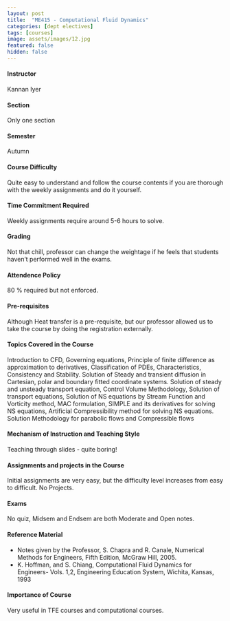 ```yaml
---
layout: post
title:  "ME415 - Computational Fluid Dynamics"
categories: [dept electives]
tags: [courses]
image: assets/images/12.jpg
featured: false
hidden: false
---
```


#### Instructor
Kannan Iyer

#### Section
Only one section

#### Semester
Autumn

#### Course Difficulty
Quite easy to understand and follow the course contents if you are thorough with the weekly assignments and do it yourself. 

#### Time Commitment Required
Weekly assignments require around 5-6 hours to solve.

#### Grading
Not that chill, professor can change the weightage if he feels that students haven’t performed well in the exams.

#### Attendence Policy
80 % required but not enforced. 

#### Pre-requisites
Although Heat transfer is a pre-requisite, but our professor allowed us to take the course by doing the registration externally.  

#### Topics Covered in the Course
Introduction to CFD, Governing equations, Principle of finite difference as approximation to derivatives, Classification of PDEs, Characteristics, Consistency and Stability. Solution of Steady and transient diffusion in Cartesian, polar and boundary fitted coordinate systems. Solution of steady and unsteady transport equation, Control Volume Methodology, Solution of transport equations, Solution of NS equations by Stream Function and Vorticity method, MAC formulation, SIMPLE and its derivatives for solving NS equations, Artificial Compressibility method for solving NS equations. Solution Methodology for parabolic flows and Compressible flows

#### Mechanism of Instruction and Teaching Style
Teaching through slides - quite boring!

#### Assignments and projects in the Course
Initial assignments are very easy, but the difficulty level increases from easy to difficult. No Projects. 

#### Exams
No quiz, Midsem and Endsem are both Moderate and Open notes.

#### Reference Material
* Notes given by the Professor,  S. Chapra and R. Canale, Numerical Methods for Engineers, Fifth Edition, McGraw Hill, 2005. 
* K. Hoffman, and S. Chiang, Computational Fluid Dynamics for Engineers- Vols. 1,2, Engineering Education System, Wichita, Kansas, 1993

#### Importance of Course
Very useful in TFE courses and computational courses.
